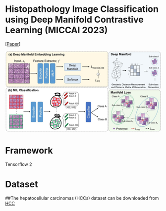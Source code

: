 # Histopathology Image Classification using Deep Manifold Contrastive Learning (MICCAI 2023)

[[Paper](https://arxiv.org/abs/2306.14459)]

<p align="center">
  <img src="Fig.2_1.jpg"  >
</p>

# Framework 
Tensorflow 2

# Dataset 
##The hepatocellular carcinomas (HCCs) dataset can be downloaded from [HCC](http://www.wisepaip.org/paip)
